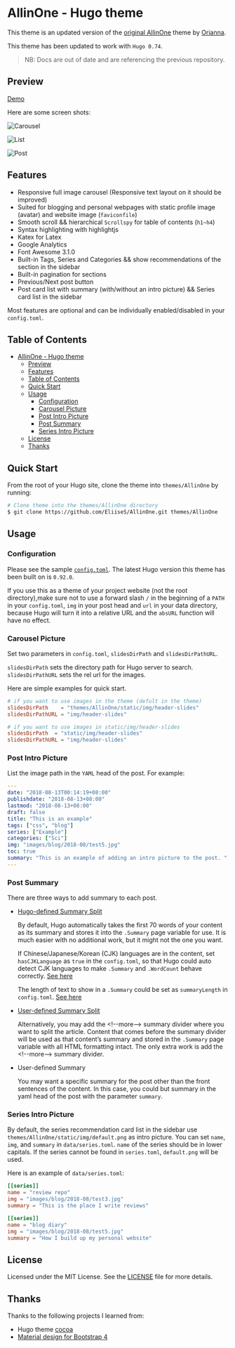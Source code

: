# AllinOne - Hugo theme

This theme is an updated version of the [original AllinOne](https://github.com/orianna-zzo/AllinOne) theme by [Orianna](https://github.com/orianna-zzo).

This theme has been updated to work with `Hugo 0.74`.

> NB: Docs are out of date and are referencing the previous repository.

## Preview

[Demo](https://orianna-zzo.github.io/AllinOne-html/)

Here are some screen shots:

![Carousel](https://github.com/orianna-zzo/AllinOne/blob/master/images/screenshot.png)

![List](https://github.com/orianna-zzo/AllinOne/blob/master/images/screenshot2.png)

![Post](https://github.com/orianna-zzo/AllinOne/blob/master/images/screenshot3.png)

## Features

- Responsive full image carousel (Responsive text layout on it should be improved)
- Suited for blogging and personal webpages with static profile image (avatar) and website image (`faviconfile`)
- Smooth scroll && hierarchical `Scrollspy` for table of contents (`h1~h4`)
- Syntax highlighting with highlightjs
- Katex for Latex
- Google Analytics
- Font Awesome 3.1.0
- Built-in Tags, Series and Categories && show recommendations of the section in the sidebar
- Built-in pagination for sections
- Previous/Next post button
- Post card list with summary (with/without an intro picture) && Series card list in the sidebar

Most features are optional and can be individually enabled/disabled in your `config.toml`.

## Table of Contents

- [AllinOne - Hugo theme](#allinone---hugo-theme)
  - [Preview](#preview)
  - [Features](#features)
  - [Table of Contents](#table-of-contents)
  - [Quick Start](#quick-start)
  - [Usage](#usage)
    - [Configuration](#configuration)
    - [Carousel Picture](#carousel-picture)
    - [Post Intro Picture](#post-intro-picture)
    - [Post Summary](#post-summary)
    - [Series Intro Picture](#series-intro-picture)
  - [License](#license)
  - [Thanks](#thanks)

## Quick Start

From the root of your Hugo site, clone the theme into `themes/AllinOne` by running:

```sh
# Clone theme into the themes/AllinOne directory
$ git clone https://github.com/EliiseS/AllinOne.git themes/AllinOne
```

## Usage

### Configuration

Please see the sample [`config.toml`](https://github.com/EliiseS/AllinOne/blob/master/exampleSite/config.toml). The latest Hugo version this theme has been built on is `0.92.0`.

If you use this as a theme of your project website (not the root directory),make sure not to use a forward slash `/` in the beginning of a `PATH` in your `config.toml`, `img` in your post head and `url` in your data directory, because Hugo will turn it into a relative URL and the `absURL` function will have no effect.

### Carousel Picture

Set two parameters in `config.toml`, `slidesDirPath` and `slidesDirPathURL`.

`slidesDirPath` sets the directory path for Hugo server to search. `slidesDirPathURL` sets the rel url for the images.

Here are simple examples for quick start.

```toml
# if you want to use images in the theme (defult in the theme)
slidesDirPath    = "themes/AllinOne/static/img/header-slides"  
slidesDirPathURL = "img/header-slides"

# if you want to use images in static/img/header-slides
slidesDirPath  = "static/img/header-slides"  
slidesDirPathURL = "img/header-slides"
```

### Post Intro Picture

List the image path in the `YAML` head of the post. For example:

```YAML
---
date: "2018-08-13T00:14:19+08:00"
publishdate: "2018-08-13+08:00"
lastmod: "2018-08-13+08:00"
draft: false
title: "This is an example"
tags: ["css", "blog"]
series: ["Example"]
categories: ["Sci"]
img: "images/blog/2018-08/test5.jpg"
toc: true
summary: "This is an example of adding an intro picture to the post. "
---

```

### Post Summary

There are three ways to add summary to each post.

- [Hugo-defined Summary Split](https://gohugo.io/content-management/summaries/)

  By default, Hugo automatically takes the first 70 words of your content as its summary and stores it into the `.Summary` page variable for use. It is much easier with no additional work, but it might not the one you want.

  If Chinese/Japanese/Korean (CJK) languages are in the content, set `hasCJKLanguage` as `true` in the `config.toml`, so that Hugo could auto detect CJK languages to make `.Summary` and `.WordCount` behave correctly. [See here](https://gohugo.io/getting-started/configuration)

  The length of text to show in a `.Summary` could be set as `summaryLength` in `config.toml`. [See here](https://gohugo.io/getting-started/configuration/)

- [User-defined Summary Split](https://gohugo.io/content-management/summaries/)

  Alternatively, you may add the \<!--more--\> summary divider where you want to split the article. Content that comes before the summary divider will be used as that content’s summary and stored in the `.Summary` page variable with all HTML formatting intact. The only extra work is add the \<!--more--\> summary divider.

- User-defined Summary

  You may want a specific summary for the post other than the front sentences of the content. In this case, you could but summary in the yaml head of the post with the parameter `summary`.

### Series Intro Picture

By default, the series recommendation card list in the sidebar use `themes/AllinOne/static/img/default.png` as intro picture. You can set `name`, `img`, and `summary` in `data/series.toml`. `name` of the series should be in lower capitals. If the series cannot be found in `series.toml`, `default.png` will be used.

Here is an example of `data/series.toml`:

```TOML
[[series]]
name = "review repo"
img = "images/blog/2018-08/test3.jpg"
summary = "This is the place I write reviews"

[[series]]
name = "blog diary"
img = "images/blog/2018-08/test5.jpg"
summary = "How I build up my personal website"
```

## License

Licensed under the MIT License. See the [LICENSE](https://github.com/orianna-zzo/AllinOne/blob/master/LICENSE) file for more details.

## Thanks

Thanks to the following projects I learned from:

- Hugo theme [cocoa](https://github.com/nishanths/cocoa-hugo-theme)
- [Material design for Bootstrap 4](https://mdbootstrap.com/)
